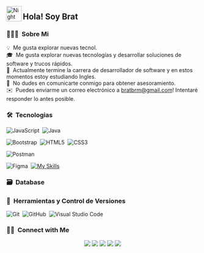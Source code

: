 <img alt="Night Coding" src="./assets/Hand%20Wave.gif" width='40' align="left"/><h2 align="left">Hola! Soy Brat</h2>

### 👨🏻‍💻 &nbsp;Sobre Mi

💡 &nbsp;Me gusta explorar nuevas tecnol.\
🎓 &nbsp;Me gusta explorar nuevas tecnologías y desarrollar soluciones de software y trucos rápidos.\
🌱 &nbsp;Actualmente termine la carrera de desarrollador de software y en estos momentos estoy estudiando Ingles.\
💬 &nbsp;No dudes en comunicarte conmigo para obtener asesoramiento.\
✉️ &nbsp;Puedes enviarme un correo electrónico a bratbrm@gmail.com! Intentaré responder lo antes posible.

### 🛠 &nbsp;Tecnologias

<!--![Python](https://img.shields.io/badge/python-3670A0?style=for-the-badge&logo=python&logoColor=ffdd54)&nbsp;-->
![JavaScript](https://img.shields.io/badge/javascript-%23323330.svg?style=for-the-badge&logo=javascript&logoColor=%23F7DF1E)&nbsp;
![Java](https://img.shields.io/badge/java-%23ED8B00.svg?style=for-the-badge&logo=java&logoColor=white)&nbsp;
<!--![C](https://img.shields.io/badge/c-%2300599C.svg?style=for-the-badge&logo=c&logoColor=white)&nbsp;-->
<!--![C++](https://img.shields.io/badge/c++-%2300599C.svg?style=for-the-badge&logo=c%2B%2B&logoColor=white)&nbsp;-->
![Bootstrap](https://img.shields.io/badge/bootstrap-%23563D7C.svg?style=for-the-badge&logo=bootstrap&logoColor=white)&nbsp;
![HTML5](https://img.shields.io/badge/html5-%23E34F26.svg?style=for-the-badge&logo=html5&logoColor=white)&nbsp;
![CSS3](https://img.shields.io/badge/css3-%231572B6.svg?style=for-the-badge&logo=css3&logoColor=white)&nbsp;
<!--![Apache Kafka](https://img.shields.io/badge/Apache%20Kafka-000?style=for-the-badge&logo=apachekafka)&nbsp;-->
<!--![Spring](https://img.shields.io/badge/spring-%236DB33F.svg?style=for-the-badge&logo=spring&logoColor=white)&nbsp;-->
<!--![Vue.js](https://img.shields.io/badge/vuejs-%2335495e.svg?style=for-the-badge&logo=vuedotjs&logoColor=%234FC08D)&nbsp;-->
<!--![Swagger](https://img.shields.io/badge/-Swagger-%23Clojure?style=for-the-badge&logo=swagger&logoColor=white)&nbsp;-->
![Postman](https://img.shields.io/badge/Postman-FF6C37?style=for-the-badge&logo=postman&logoColor=white)&nbsp;
<!--![Google Cloud](https://img.shields.io/badge/GoogleCloud-%234285F4.svg?style=for-the-badge&logo=google-cloud&logoColor=white)&nbsp;-->
![Figma](https://img.shields.io/badge/figma-%23F24E1E.svg?style=for-the-badge&logo=figma&logoColor=white)&nbsp;
[![My Skills](https://skillicons.dev/icons?i=js,html,css,wasm)](https://skillicons.dev)
<!--![Markdown](https://img.shields.io/badge/markdown-%23000000.svg?style=for-the-badge&logo=markdown&logoColor=white)&nbsp;-->

### 🗃 &nbsp;Database

<!--![Redis](https://img.shields.io/badge/redis-%23DD0031.svg?style=for-the-badge&logo=redis&logoColor=white)&nbsp;-->
<!--![MongoDB](https://img.shields.io/badge/MongoDB-%234ea94b.svg?style=for-the-badge&logo=mongodb&logoColor=white)&nbsp;-->
<!--![Postgres](https://img.shields.io/badge/postgres-%23316192.svg?style=for-the-badge&logo=postgresql&logoColor=white)&nbsp;-->
<!--![ElasticSearch](https://img.shields.io/badge/-ElasticSearch-005571?style=for-the-badge&logo=elasticsearch)&nbsp;-->


### 🧰 &nbsp;Herramientas y Control de Versiones

![Git](https://img.shields.io/badge/git-%23F05033.svg?style=for-the-badge&logo=git&logoColor=white)&nbsp;
![GitHub](https://img.shields.io/badge/github-%23121011.svg?style=for-the-badge&logo=github&logoColor=white)&nbsp;
![Visual Studio Code](https://img.shields.io/badge/Visual%20Studio%20Code-0078d7.svg?style=for-the-badge&logo=visual-studio-code&logoColor=white)&nbsp;
<!--![Eclipse](https://img.shields.io/badge/Eclipse-FE7A16.svg?style=for-the-badge&logo=Eclipse&logoColor=white)&nbsp;-->
<!--![Brave](https://img.shields.io/badge/Brave-FB542B?style=for-the-badge&logo=Brave&logoColor=white)&nbsp;-->
<!--![Jenkins](https://img.shields.io/badge/jenkins-%232C5263.svg?style=for-the-badge&logo=jenkins&logoColor=white)-->
<!--![Slack](https://img.shields.io/badge/Slack-4A154B?style=for-the-badge&logo=slack&logoColor=white)&nbsp;-->
<!--![Bitbucket](https://img.shields.io/badge/bitbucket-%230047B3.svg?style=for-the-badge&logo=bitbucket&logoColor=white)&nbsp;-->
<!--![Confluence](https://img.shields.io/badge/confluence-%23172BF4.svg?style=for-the-badge&logo=confluence&logoColor=white)&nbsp;-->
<!--![Jira](https://img.shields.io/badge/jira-%230A0FFF.svg?style=for-the-badge&logo=jira&logoColor=white)&nbsp;-->
<!--![Notion](https://img.shields.io/badge/Notion-%23000000.svg?style=for-the-badge&logo=notion&logoColor=white)&nbsp;-->
<!--![Adobe](https://img.shields.io/badge/adobe-%23FF0000.svg?style=for-the-badge&logo=adobe&logoColor=white)&nbsp;-->
<!--![Canva](https://img.shields.io/badge/Canva-%2300C4CC.svg?style=for-the-badge&logo=Canva&logoColor=white)&nbsp;-->
<!--![Apache Maven](https://img.shields.io/badge/Apache%20Maven-C71A36?style=for-the-badge&logo=Apache%20Maven&logoColor=white)&nbsp;-->
<!--![Splunk](https://img.shields.io/badge/splunk-%23000000.svg?style=for-the-badge&logo=splunk&logoColor=white)&nbsp;-->
<!--![SonarLint](https://img.shields.io/badge/SonarLint-CB2029?style=for-the-badge&logo=SONARLINT&logoColor=white)&nbsp;-->

### 🤝🏻 &nbsp;Connect with Me

<p align="center">
<a href="adityakanoi2001.wordpress.com"><img src="https://img.shields.io/badge/-adityakanoi.com-3423A6?style=flat&logo=Google-Chrome&logoColor=white"/></a>
<a href="https://www.linkedin.com/in/ask2001/"><img src="https://img.shields.io/badge/-Aditya%20Sunit%20Kanoi-0077B5?style=flat&logo=Linkedin&logoColor=white"/></a>
<a href="mailto:adityakanoiofficial@gmail.com"><img src="https://img.shields.io/badge/-Adityakanoi-D14836?style=flat&logo=Gmail&logoColor=white"/></a>
<a href="https://www.instagram.com/aditya_kanoi123/"><img src="https://img.shields.io/badge/-Adityakanoi123-E4405F?style=flat&logo=Instagram&logoColor=white"/></a>
<a href="https://www.facebook.com/profile.php?id=100008728234917"><img src="https://img.shields.io/badge/-AdityaKanoi-1877F2?style=flat&logo=Facebook&logoColor=white"/></a>
</p>
